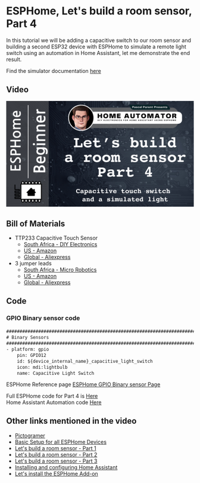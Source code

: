 # ESPHome, Let's build a room sensor, Part 4

In this tutorial we will be adding a capacitive switch to our room sensor and building a second ESP32 device with ESPHome to simulate a remote light switch using an automation in Home Assistant, let me demonstrate the end result.

Find the simulator documentation [here](/Lets_build_a_room_sensor/Part%204/Simulator/README.md)

## Video

[![Watch the video](/Lets_build_a_room_sensor/Part%204/Images/Home-Automator-Thumbnail-Part%204.png)](https://youtu.be/Er1koLRFZCo)

## Bill of Materials

- TTP233 Capacitive Touch Sensor
    - [South Africa - DIY Electronics](https://www.diyelectronics.co.za/store/touch/1208-ttp223-capacitive-touch-sensor-module.html)
    - [US - Amazon](https://www.amazon.com/WWZMDiB-TTP223-Capacitive-Calibration-2-5-5-5V/dp/B0BFZXP1D8)
    - [Global - Aliexpress](https://www.aliexpress.com/item/1005006246380749.html)
- 3 jumper leads
    - [South Africa - Micro Robotics](https://www.robotics.org.za/index.php?route=product/product&product_id=1477)
    - [US - Amazon](https://www.amazon.com/EDGELEC-Breadboard-Optional-Assorted-Multicolored/dp/B07GD2BWPY)
    - [Global - Aliexpress](https://www.aliexpress.com/item/1005002984683377.html)
    
## Code

### GPIO Binary sensor code

    ###############################################################################
    # Binary Sensors
    ################################################################################
    - platform: gpio
        pin: GPIO12
        id: ${device_internal_name}_capacitive_light_switch
        icon: mdi:lightbulb 
        name: Capacitive Light Switch

ESPHome Reference page [ESPHome GPIO Binary sensor Page](https://esphome.io/components/binary_sensor/gpio.html)  

Full ESPHome code for Part 4 is [Here](/Lets_build_a_room_sensor/Part%204/esphome-room-sensors.yaml)   
Home Assistant Automation code [Here](/Lets_build_a_room_sensor/Part%204/automation.yaml)

## Other links mentioned in the video

- [Pictogramer](https://pictogrammers.com/library/mdi)
- [Basic Setup for all ESPHome Devices](/Tutorial%201%20-%20Basic%20Setup%20for%20all%20Devices/README.md)
- [Let's build a room sensor - Part 1](/Lets_build_a_room_sensor/Part%201/README.md)
- [Let's build a room sensor - Part 2](/Lets_build_a_room_sensor/Part%202/README.md)
- [Let's build a room sensor - Part 3](/Lets_build_a_room_sensor/Part%203/README.md)
- [Installing and configuring Home Assistant](/Tutorial%201%20-%20Basic%20Setup%20for%20all%20Devices/README.md)
- [Let's install the ESPHome Add-on](https://youtu.be/zwykvV82SGw?si=XLMDUKdHiqi_dprt)
